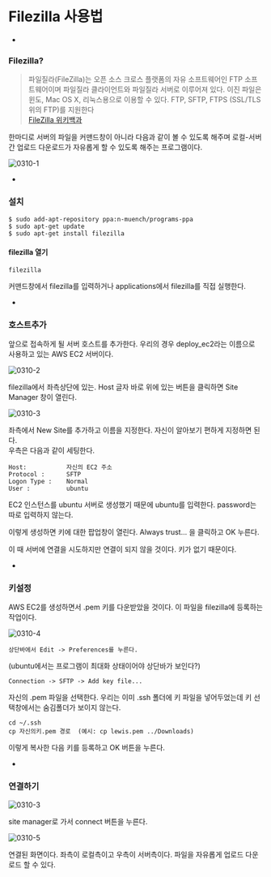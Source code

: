 # Filezilla 사용법

- 

### Filezilla?

> 파일질라(FileZilla)는 오픈 소스 크로스 플랫폼의 자유 소프트웨어인 FTP 소프트웨어이며 파일질라 클라이언트와 파일질라 서버로 이루어져 있다. 이진 파일은 윈도, Mac OS X, 리눅스용으로 이용할 수 있다. FTP, SFTP, FTPS (SSL/TLS 위의 FTP)를 지원한다  
> [FileZilla 위키백과](https://ko.wikipedia.org/wiki/%ED%8C%8C%EC%9D%BC%EC%A7%88%EB%9D%BC)

한마디로 서버의 파일을 커맨드창이 아니라 다음과 같이 볼 수 있도록 해주며 로컬-서버 간 업로드 다운로드가 자유롭게 할 수 있도록 해주는 프로그램이다.

![0310-1](https://s2.postimg.org/v25yrjpex/0310_1.png)

-

### 설치

```
$ sudo add-apt-repository ppa:n-muench/programs-ppa
$ sudo apt-get update
$ sudo apt-get install filezilla
```

#### filezilla 열기
```
filezilla
```
커맨드창에서 filezilla를 입력하거나 applications에서 filezilla를 직접 실행한다.

-

### 호스트추가

앞으로 접속하게 될 서버 호스트를 추가한다. 우리의 경우 deploy_ec2라는 이름으로 사용하고 있는 AWS EC2 서버이다. 

![0310-2](https://s28.postimg.org/bv0f3zkpp/0310_2.png)

filezilla에서 좌측상단에 있는. Host 글자 바로 위에 있는 버튼을 클릭하면 Site Manager 창이 열린다.

![0310-3](https://s28.postimg.org/x5xz892u5/0310_3.png)

좌측에서 New Site를 추가하고 이름을 지정한다. 자신이 알아보기 편하게 지정하면 된다.   
우측은 다음과 같이 세팅한다.  
```
Host: 			자신의 EC2 주소
Protocol :		SFTP
Logon Type :	Normal	
User :			ubuntu
```
EC2 인스턴스를 ubuntu 서버로 생성했기 때문에 ubuntu를 입력한다. password는 따로 입력하지 않는다.

이렇게 생성하면 키에 대한 팝업창이 열린다. Always trust... 을 클릭하고 OK 누른다.

이 때 서버에 연결을 시도하지만 연결이 되지 않을 것이다. 키가 없기 때문이다. 

-

### 키설정

AWS EC2를 생성하면서 .pem 키를 다운받았을 것이다. 이 파일을 filezilla에 등록하는 작업이다. 

![0310-4](https://s30.postimg.org/int8fbdc1/0310_4.png)
```
상단바에서 Edit -> Preferences를 누른다. 
```
(ubuntu에서는 프로그램이 최대화 상태이어야 상단바가 보인다?)

```
Connection -> SFTP -> Add key file...
```
자신의 .pem 파일을 선택한다. 우리는 이미 .ssh 폴더에 키 파일을 넣어두었는데 키 선택창에서는 숨김폴더가 보이지 않는다. 

```
cd ~/.ssh
cp 자신의키.pem 경로  (예시: cp lewis.pem ../Downloads)
```
이렇게 복사한 다음 키를 등록하고 OK 버튼을 누른다. 

-

### 연결하기

![0310-3](https://s28.postimg.org/x5xz892u5/0310_3.png)  

site manager로 가서 connect 버튼을 누른다. 

![0310-5](https://s7.postimg.org/sbwhdi1az/0310_5.png)

연결된 화면이다. 좌측이 로컬측이고 우측이 서버측이다. 파일을 자유롭게 업로드 다운로드 할 수 있다. 


